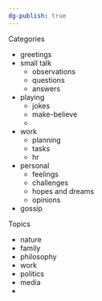 ```yaml
---
dg-publish: true
---
```


Categories
- greetings
- small talk
	- observations
	- questions 
	- answers
- playing
	- jokes
	- make-believe
	- 
- work
	- planning
	- tasks
	- hr
- personal
	- feelings
	- challenges
	- hopes and dreams
	- opinions
- gossip



Topics
- nature
- family
- philosophy
- work
- politics
- media
- 